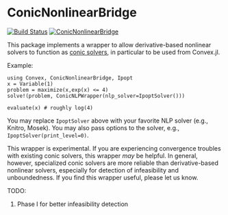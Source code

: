 # ConicNonlinearBridge

[![Build Status](https://travis-ci.org/mlubin/ConicNonlinearBridge.jl.svg?branch=master)](https://travis-ci.org/mlubin/ConicNonlinearBridge.jl) [![ConicNonlinearBridge](http://pkg.julialang.org/badges/ConicNonlinearBridge_0.4.svg)](http://pkg.julialang.org/?pkg=ConicNonlinearBridge)

This package implements a wrapper to allow derivative-based nonlinear solvers to function as [conic solvers](http://mathprogbasejl.readthedocs.org/en/latest/conic.html), in particular to be used from Convex.jl.

Example:
    
    using Convex, ConicNonlinearBridge, Ipopt
    x = Variable(1)
    problem = maximize(x,exp(x) <= 4)
    solve!(problem, ConicNLPWrapper(nlp_solver=IpoptSolver()))

    evaluate(x) # roughly log(4)

You may replace ``IpoptSolver`` above with your favorite NLP solver (e.g., Knitro, Mosek). You may also pass options to the solver, e.g., ``IpoptSolver(print_level=0)``.

This wrapper is experimental. If you are experiencing convergence troubles with existing conic solvers, this wrapper *may* be helpful. In general, however, specialized conic solvers are more reliable than derivative-based nonlinear solvers, especially for detection of infeasibility and unboundedness. If you find this wrapper useful, please let us know.

TODO:

  1. Phase I for better infeasibility detection
